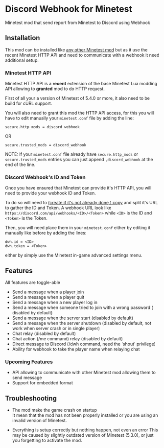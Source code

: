 # Discord Webhook for Minetest

Minetest mod that send report from Minetest to Discord using Webhook

## Installation

This mod can be installed like 
[any other Minetest mod](https://wiki.minetest.net/Installing_Mods)
but as it use the recent Minetest HTTP API and need to communicate 
with a webhook it need additional setup.

### Minetest HTTP API

Minetest HTTP API is a **recent** extension of the base Minetest Lua 
modding API allowing to **granted** mod to do HTTP request.

First of all your a version of Minetest of 5.4.0 or more, it also need 
to be build for cURL support.

You will also need to grant this mod the HTTP API access, for this you 
will have to edit manually your `minetest.conf` file by adding the 
line:

`secure.http_mods = discord_webhook`

OR

`secure.trusted_mods = discord_webhook`

NOTE: If your `minetest.conf` file already have `secure.http_mods` or `
secure.trusted_mods` entries you can just append `,discord_webhook` at 
the end of the line.

### Discord Webhook's ID and Token

Once you have ensured that Minetest can provide it's HTTP API, you 
will need to provide your webhook ID and Token.

To do so will need to [(create if it's not already done,) copy](https://support.discord.com/hc/en-us/articles/228383668-Intro-to-Webhooks) 
and split it's URL to gather the ID and Token. A webhook URL look like 
`https://discord.com/api/webhooks/<ID>/<Token>` while `<ID>` is the ID 
    and `<Token>` is the Token.

Then, you will need place them in your `minetest.conf` either by 
editing it manually like before by adding the lines:

```
dwh.id = <ID>
dwh.token = <Token>
```
either by simply use the Minetest in-game advanced settings menu.

## Features

All features are toggle-able

- Send a message when a player join
- Send a message when a player quit
- Send a message when a new player log in
- Send a message when someone tried to join with a wrong password (
disabled by default)
- Send a message when the server start (disabled by default)
- Send a message when the server shutdown (disabled by default, not
 work when server crash or in single player)
- Chat relay (disabled by default)
- Chat action (/me command) relay (disabled by default)
- Direct message to Discord (/dwh command, need the 'shout' privilege)
- Ability for webhook to take the player name when relaying chat

### Upcoming Features

- API allowing to communicate with other Minetest mod allowing them to 
send message
- Support for embedded format

## Troubleshooting

- The mod make the game crash on startup  
It mean that the mod has not been properly installed or you are using 
an invalid version of Minetest.

- Everything is setup correctly but nothing happen, not even an error
This may be caused by slightly outdated version of Minetest (5.3.0), or just you forgetting to activate the mod.